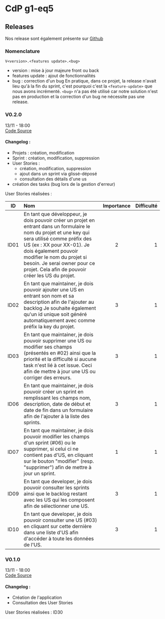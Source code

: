 # CdP g1-eq5

## Releases
Nos release sont également présente sur [Github](https://github.com/cartoonnerie/g1-eq5-Release/releases)
### Nomenclature
  `V<version>.<features update>.<bug>`
  - version : mise à jour majeure front ou back
  - features update : ajout de fonctionnalités
  - bug : correction d'un bug
En pratique, dans ce projet, la release n'avait lieu qu'à la fin du sprint, c'est pourquoi c'est
la `<feature-update>` que nous avons incrémenté. `<bug>` n'a pas été utilisé car notre solution n'est 
pas en production et la correction d'un bug ne nécessite pas une release.

### V0.2.0 
13/11 - 18:00  
[Code Source](https://github.com/cartoonnerie/g1-eq5-Release/raw/main/releases/v0.2.0.zip)  
#### Changelog : 
- Projets : création, modification
- Sprint : création, modification, suppression
- User Stories : 
    - création, modification, suppression
    - ajout dans un sprint via glissé-déposé
    - consultation des détails d'une us
- création des tasks (bug lors de la gestion d'erreur)

User Stories réalisées :

| ID   | Nom                                                                                                                                                                                                                                                                                                                                                                                                                   | Importance | Difficulté |
| ---- | :-------------------------------------------------------------------------------------------------------------------------------------------------------------------------------------------------------------------------------------------------------------------------------------------------------------------------------------------------------------------------------------------------------------------- | :--------: | ---------: |
| ID01 | En tant que développeur, je dois pouvoir créer un projet en entrant dans un formulaire le nom du projet et une key qui sera utilisé comme préfix des US (ex : XX pour XX-01). Je dois également pouvoir modifier le nom du projet si besoin. Je serai owner pour ce projet. Cela afin de pouvoir créer les US du projet.                                                                                              | 2          | 1          |
| ID02 | En tant que maintainer, je dois pouvoir ajouter une US en entrant son nom et sa description afin de l'ajouter au backlog Je souhaite également qu'un id unique soit généré automatiquement avec comme préfix la key du projet.                                                                                                                                                                                        | 3          | 1          |
| ID03 | En tant que maintainer, je dois pouvoir supprimer une US ou modifier ses champs (présentés en #02) ainsi que la priorité et la difficulté si aucune task n'est lié à cet issue. Ceci afin de mettre à jour une US ou corriger des erreurs.                                                                                                                                                                            | 3          | 1          |
| ID06 | En tant que maintainer, je dois pouvoir créer un sprint en remplissant les champs nom, description, date de début et date de fin dans un formulaire afin de l'ajouter à la liste des sprints.                                                                                                                                                                                                                         | 3          | 1          |
| ID07 | En tant que maintainer, je dois pouvoir modifier les champs d'un sprint (#06) ou le supprimer, si celui ci ne contient pas d'US, en cliquant sur le bouton "modifier" (resp. "supprimer") afin de mettre à jour un sprint.                                                                                                                                                                                            | 1          | 1          |
| ID09 | En tant que developer, je dois pouvoir consulter les sprints ainsi que le backlog restant avec les US qui les composent afin de sélectionner une US.                                                                                                                                                                                                                                                                  | 3          | 1          |
| ID10 | En tant que developer, je dois pouvoir consulter une US (#03) en cliquant sur cette dernière dans une liste d'US afin d'accéder à toute les données de l'US.                                                                                                                                                                                                                                                          | 3          | 1          |

### V0.1.0 
13/11 - 18:00  
[Code Source](https://github.com/cartoonnerie/g1-eq5-Release/raw/main/releases/v0.1.0.zip)  
#### Changelog : 
- Création de l'application
- Consultation des User Stories  

User Stories réalisées : ID30
